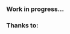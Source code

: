 ### Work in progress...

### Thanks to:
[drPlayer]: http://devreactor.com/projects/drplayer
[jQuery]: https://github.com/jquery/jquery
[Dropbox (PHP)]: https://github.com/BenTheDesigner/Dropbox
